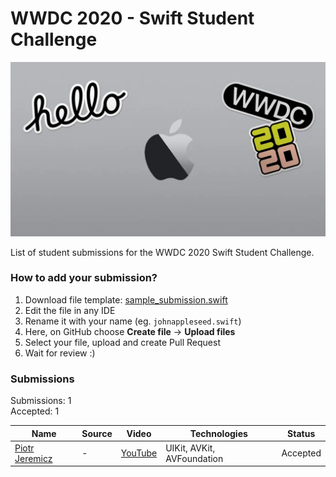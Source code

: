 # WWDC 2020 - Swift Student Challenge
![WWDC2019 Logo](logo.png)

List of student submissions for the WWDC 2020 Swift Student Challenge.

### How to add your submission?
1. Download file template: [sample_submission.swift](https://github.com)
2. Edit the file in any IDE
3. Rename it with your name (eg. `johnappleseed.swift`)
4. Here, on GitHub choose **Create file** -> **Upload files**
5. Select your file, upload and create Pull Request
6. Wait for review :)

### Submissions
Submissions: 1\
Accepted: 1

| Name | Source |    Video    | Technologies | Status |
|------|--------|-------------|--------------|--------|
|[Piotr Jeremicz](https://github.com/piotrekjeremicz)|-|[YouTube](https://youtu.be/H4da5dqhcxY)|UIKit, AVKit, AVFoundation|Accepted|
